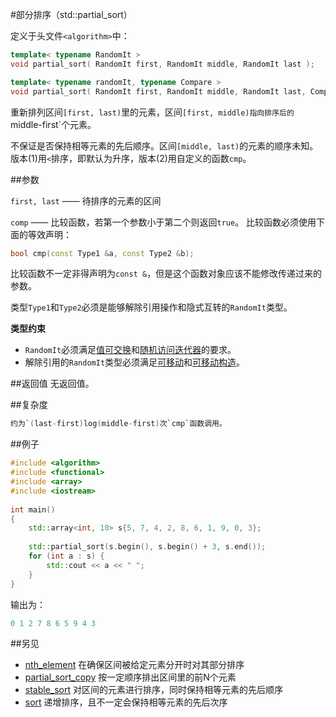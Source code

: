 #部分排序（std::partial_sort）

定义于头文件`<algorithm>`中：

```C++
template< typename RandomIt >
void partial_sort( RandomIt first, RandomIt middle, RandomIt last );    (1)
```
```C++
template< typename randomIt, typename Compare >
void partial_sort( RandomIt first, RandomIt middle, RandomIt last, Compare comp );       (2)
```

重新排列区间`[first, last)`里的元素，区间`[first, middle)指向排序后的`middle-first`个元素。

不保证是否保持相等元素的先后顺序。区间`[middle, last)`的元素的顺序未知。版本(1)用`<`排序，即默认为升序，版本(2)用自定义的函数`cmp`。

##参数

`first, last` —— 待排序的元素的区间

`comp` —— 比较函数，若第一个参数小于第二个则返回`true`。
       比较函数必须使用下面的等效声明：

```C++
bool cmp(const Type1 &a, const Type2 &b);
```

比较函数不一定非得声明为`const &`，但是这个函数对象应该不能修改传递过来的参数。

类型`Type1`和`Type2`必须是能够解除引用操作和隐式互转的`RandomIt`类型。

**类型约束**
- `RandomIt`必须满足[值可交换](../concept/ValueSwappable.md)和[随机访问迭代器](http://en.cppreference.com/w/cpp/concept/RandomAccessIterator)的要求。
- 解除引用的`RandomIt`类型必须满足[可移动](../concept/MoveAssignable.md)和[可移动构造](../concept/MoveConstructible.md)。

##返回值
无返回值。

##复杂度

```C++
约为`(last-first)log(middle-first)次`cmp`函数调用。
```

##例子

```C++
#include <algorithm>
#include <functional>
#include <array>
#include <iostream>
 
int main()
{
    std::array<int, 10> s{5, 7, 4, 2, 8, 6, 1, 9, 0, 3};
 
    std::partial_sort(s.begin(), s.begin() + 3, s.end());
    for (int a : s) {
        std::cout << a << " ";
    } 
}
```

输出为：

```C++
0 1 2 7 8 6 5 9 4 3
```

##另见

- [nth_element](nth_element.md)    在确保区间被给定元素分开时对其部分排序
- [partial_sort_copy](partial_sort_copy.md)   按一定顺序排出区间里的前N个元素
- [stable_sort](stable_sort.md)    对区间的元素进行排序，同时保持相等元素的先后顺序
- [sort](stable_sort.md)     递增排序，且不一定会保持相等元素的先后次序